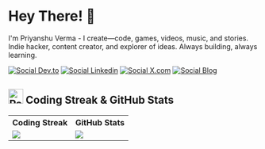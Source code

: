 # Hey There! 👋

I'm Priyanshu Verma - I create—code, games, videos, music, and stories. Indie hacker, content creator, and explorer of ideas. Always building, always learning.

[![Social Dev.to](https://skillicons.dev/icons?i=devto)](https://dev.to/@priyanshuverma)
[![Social Linkedin](https://skillicons.dev/icons?i=linkedin)](https://www.linkedin.com/in/priyanshu-verma-pz)
[![Social X.com](https://skillicons.dev/icons?i=twitter)](https://x.com/PriyanshuPz)
[![Social Blog](https://skillicons.dev/icons?i=md)](https://priyanshupz.github.io/blog/)


## <img src="https://raw.githubusercontent.com/Tarikul-Islam-Anik/Telegram-Animated-Emojis/main/Smileys/Partying%20Face.webp" alt="Partying Face" width="30" height="30" /> Coding Streak & GitHub Stats

<table>
  <tr>
    <th>Coding Streak</th>
    <th>GitHub Stats</th>
  </tr>
  <tr>
    <td>
      <img src="https://github-streak-stats-ruby.vercel.app/?user=priyanshupz&theme=dark&hide_border=true"  />
    </td>
    <td>
     <a href="https://quira.sh?utm_source=widgets&utm_campaign=priyanshuverma">
    <img src="https://stats.quira.sh/priyanshuverma/github?theme=dark" />
  </a>
    </td>
  </tr>
</table>
